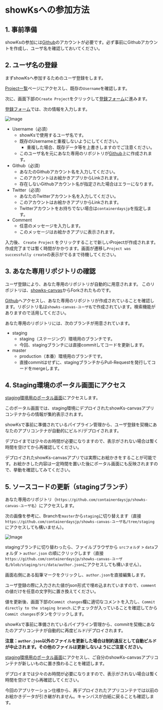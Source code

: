 # showKsへの参加方法

## 1. 事前準備

showKsの参加には[Github](https://github.com)のアカウントが必要です。必ず事前にGithubアカウントを作成し、ユーザ名を確認しておいてください。

## 2. ユーザ名の登録

まずshowKsへ参加するためのユーザ登録をします。

[Project一覧](http://form.stg.showks.containerdays.jp/projects/)ページにアクセスし、既存の`Username`を確認します。  

次に、画面下部の`Create Project`をクリックして[登録フォーム](http://form.stg.showks.containerdays.jp/projects/new)に進みます。　

[登録フォーム](http://form.stg.showks.containerdays.jp/projects/new)では、次の情報を入力します。

![Image]()

- Username（必須） 
    - showKsで使用するユーザ名です。
    - 既存のUsernameと重複しないようにしてください。
        - 重複した場合、既存データ等を上書きしますのでご注意ください。
    - このユーザ名を元にあなた専用のリポジトリが[Github](https://github.com/containerdaysjp)上に作成されます。
- Github（必須） 
    - あなたのGithubアカウント名を入力してください。
    - このアカウントはお絵かきアプリからLinkされます。
    - 存在しないGithubアカウント名が指定された場合はエラーになります。
- Twitter（必須） 
    - あなたのTwitterアカウント名を入力してください。
    - このアカウントはお絵かきアプリからLinkされます。
    - Twitterアカウントをお持ちでない場合は`containerdaysjp`を指定します。
- Comment
    - 任意のメッセージを入力します。
    - このメッセージはお絵かきアプリに表示されます。

入力後、 `Create Project` をクリックすることで新しいProjectが作成されます。作成完了までは暫く時間がかかります。画面が遷移し`Project was successfully create`の表示がでるまで待機してください。

## 3. あなた専用リポジトリの確認

ユーザ登録により、あなた専用のリポジトリが自動的に用意されます。
このリポジトリは、[showks-canvas](https://github.com/containerdaysjp/showks-canvas)からForkされたものです。

[Github](https://github.com/containerdaysjp)へアクセスし、あなた専用のリポジトリが作成されていることを確認します。リポジトリ名は`showks-canvas-ユーザ名`で作成されています。検索機能がありますので活用してください。

あなた専用のリポジトリには、次のブランチが用意されています。

- staging
    - staging（ステージング）環境用のブランチです。
    - 今回、stagingブランチには直接commitしてコードを更新します。
- master
    - production（本番）環境用のブランチです。
    - 直接commitはせずに、stagingブランチからPull-Requestを発行してコードをmergeします。


## 4. Staging環境のポータル画面にアクセス

[staging環境用のポータル画面](http://portal.stg.showks.containerdays.jp)にアクセスします。

このポータル画面では、staging環境にデプロイされたshowKs-canvasアプリコンテナからの情報が集約表示されます。

showKsで事前に準備されているパイプライン管理から、ユーザ登録を契機にあなたのアプリコンテナが自動的にビルド/デプロイされます。

デプロイまでは少々のお時間が必要になりますので、表示がされない場合は暫く時間を空けてから再確認してください。

デプロイされたshowKs-canvasアプリでは実際にお絵かきをすることが可能です。お絵かきした内容は一定時間を置いた後にポータル画面にも反映されますので、挙動を確認してみてください。

## 5. ソースコードの更新（stagingブランチ）

あなた専用のリポジトリ（`https://github.com/containerdaysjp/showks-canvas-ユーザ名`）にアクセスします。

次の画像を参考に、Branchを`master`から`staging`に切り替えます（直接`https://github.com/containerdaysjp/showks-canvas-ユーザ名/tree/staging`にアクセスしても構いません）。

![Image]()

stagingブランチに切り替わったら、ファイルブラウザから `srcフォルダ` > `data`フォルダ > `author.json` の順にクリックします（直接`https://github.com/containerdaysjp/showks-canvas-ユーザ名/blob/staging/src/data/author.json`にアクセスしても構いません）。

画面右側にある鉛筆マークをクリックし、`author.json`を直接編集します。

ユーザ登録の際に入力された値がjson形式で埋め込まれていますので、`comment`の値だけを任意の文字列に置き換えてください。

値を更新後、画面下部の`Commit changes`欄に適切なコメントを入力し、`Commit directly to the staging branch.`にチェックが入っていることを確認してから`Commit changes`ボタンをクリックします。

showKsで事前に準備されているパイプライン管理から、commitを契機にあなたのアプリコンテナが自動的に再度ビルド/デプロイされます。

**注意：`author.json`以外のファイルを更新した場合は制約違反として自動ビルドが中止されます。その他のファイルは更新しないようにご注意ください。**

[staging環境用のポータル画面](http://portal.stg.showks.containerdays.jp)にアクセスし、ご自分のshowKs-canvasアプリコンテナが新しいものに置き換わることを確認します。

デプロイまでは少々のお時間が必要になりますので、表示がされない場合は暫く時間を空けてから再確認してください。

今回のアプリケーション仕様から、再デプロイされたアプリコンテナでは以前のお絵かきデータが引き継がれません。キャンバスが白紙に戻ることも確認します。
